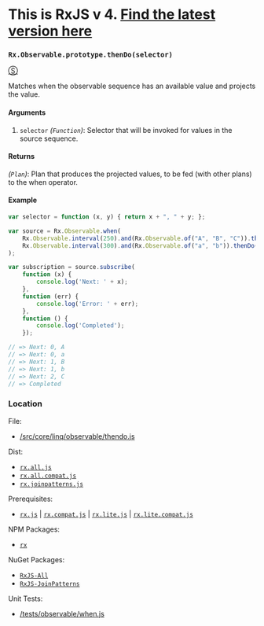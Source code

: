 # This is RxJS v 4. [Find the latest version here](https://github.com/reactivex/rxjs)
### `Rx.Observable.prototype.thenDo(selector)`
[&#x24C8;](https://github.com/Reactive-Extensions/RxJS/blob/master/src/core/linq/observable/thendo.js "View in source")

Matches when the observable sequence has an available value and projects the value.

#### Arguments
1. `selector` *(`Function`)*: Selector that will be invoked for values in the source sequence.

#### Returns
*(`Plan`)*: Plan that produces the projected values, to be fed (with other plans) to the when operator.

#### Example
```js
var selector = function (x, y) { return x + ", " + y; };

var source = Rx.Observable.when(
    Rx.Observable.interval(250).and(Rx.Observable.of("A", "B", "C")).thenDo(selector),
    Rx.Observable.interval(300).and(Rx.Observable.of("a", "b")).thenDo(selector)
);

var subscription = source.subscribe(
    function (x) {
        console.log('Next: ' + x);
    },
    function (err) {
        console.log('Error: ' + err);
    },
    function () {
        console.log('Completed');
    });

// => Next: 0, A 
// => Next: 0, a
// => Next: 1, B
// => Next: 1, b
// => Next: 2, C
// => Completed
```

### Location

File:
- [/src/core/linq/observable/thendo.js](https://github.com/Reactive-Extensions/RxJS/blob/master/src/core/linq/observable/thendo.js)

Dist:
- [`rx.all.js`](https://github.com/Reactive-Extensions/RxJS/blob/master/dist/rx.all.js)
- [`rx.all.compat.js`](https://github.com/Reactive-Extensions/RxJS/blob/master/dist/rx.all.compat.js)
- [`rx.joinpatterns.js`](https://github.com/Reactive-Extensions/RxJS/blob/master/dist/rx.joinpatterns.js)

Prerequisites:
- [`rx.js`](https://github.com/Reactive-Extensions/RxJS/blob/master/dist/rx.js) | [`rx.compat.js`](https://github.com/Reactive-Extensions/RxJS/blob/master/dist/rx.compat.js) | [`rx.lite.js`](https://github.com/Reactive-Extensions/RxJS/blob/master/dist/rx.lite.js) | [`rx.lite.compat.js`](https://github.com/Reactive-Extensions/RxJS/blob/master/dist/rx.lite.compat.js)

NPM Packages:
- [`rx`](https://www.npmjs.org/package/rx)

NuGet Packages:
- [`RxJS-All`](http://www.nuget.org/packages/RxJS-All)
- [`RxJS-JoinPatterns`](http://www.nuget.org/packages/RxJS-JoinPatterns)

Unit Tests:
- [/tests/observable/when.js](https://github.com/Reactive-Extensions/RxJS/blob/master/tests/observable/when.js)
